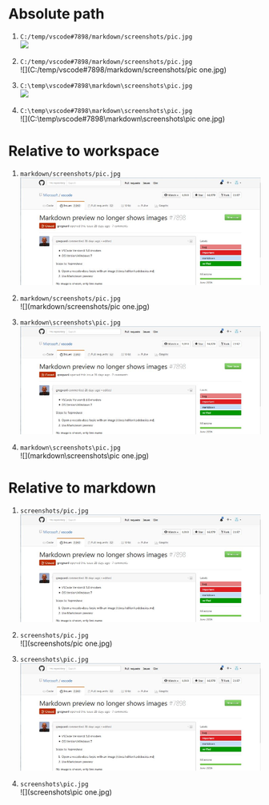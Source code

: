 # Absolute path
1. `C:/temp/vscode#7898/markdown/screenshots/pic.jpg`  
![](C:/temp/vscode#7898/markdown/screenshots/pic.jpg)

1. `C:/temp/vscode#7898/markdown/screenshots/pic.jpg`  
![](C:/temp/vscode#7898/markdown/screenshots/pic one.jpg)

1. `C:\temp\vscode#7898\markdown\screenshots\pic.jpg`  
![](C:\temp\vscode#7898\markdown\screenshots\pic.jpg)

1. `C:\temp\vscode#7898\markdown\screenshots\pic.jpg`  
![](C:\temp\vscode#7898\markdown\screenshots\pic one.jpg)

# Relative to workspace
1. `markdown/screenshots/pic.jpg`  
![](markdown/screenshots/pic.jpg)

1. `markdown/screenshots/pic.jpg`  
![](markdown/screenshots/pic one.jpg)

1. `markdown\screenshots\pic.jpg`  
![](markdown\screenshots\pic.jpg)

1. `markdown\screenshots\pic.jpg`  
![](markdown\screenshots\pic one.jpg)

# Relative to markdown
1. `screenshots/pic.jpg`  
![](screenshots/pic.jpg)

1. `screenshots/pic.jpg`  
![](screenshots/pic one.jpg)

1. `screenshots\pic.jpg`  
![](screenshots\pic.jpg)

1. `screenshots\pic.jpg`  
![](screenshots\pic one.jpg)